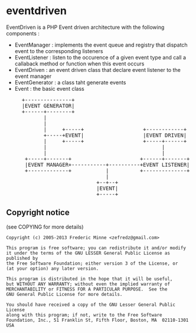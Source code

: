 eventdriven
===========

EventDriven is a PHP Event driven architecture with the following components :

- EventManager : implements the event queue and registry that dispatch event 
to the corresponding listeners
- EventListener : listen to the occurence of a given event type and call a
callaback method or function when this event occurs
- EventDriven : an event driven class that declare event listener to the
event manager
- EventGenerator : a class taht generate events
- Event : the basic event class

<div>
<pre>
     +---------------+
     |EVENT GENERATOR|
     +------+--------+
            |
            |
            |     +-----+                   +------------+
            +-----+EVENT|                   |EVENT DRIVEN|
            |     +-----+                   +-----+------+
            |                                     |
            |                                     |
      +-----+-------+                      +------+-------+
      |EVENT MANAGER+-----------+----------+EVENT LISTENER|
      +-------------+           |          +--------------+
                                |
                             +--+--+
                             |EVENT|
                             +-----+
</pre>
</div>

Copyright notice
----------------

(see COPYING for more details)
    
    Copyright (c) 2005-2013 Frederic Minne <zefredz@gmail.com>

    This program is free software; you can redistribute it and/or modify
    it under the terms of the GNU LESSER General Public License as published by
    the Free Software Foundation; either version 3 of the License, or
    (at your option) any later version.

    This program is distributed in the hope that it will be useful,
    but WITHOUT ANY WARRANTY; without even the implied warranty of
    MERCHANTABILITY or FITNESS FOR A PARTICULAR PURPOSE.  See the
    GNU General Public License for more details.

    You should have received a copy of the GNU Lesser General Public License
    along with this program; if not, write to the Free Software
    Foundation, Inc., 51 Franklin St, Fifth Floor, Boston, MA  02110-1301  USA